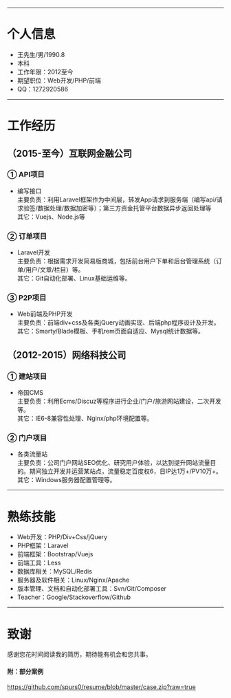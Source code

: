 
---

# 个人信息

 - 王先生/男/1990.8
 - 本科 
 - 工作年限：2012至今
 - 期望职位：Web开发/PHP/前端
 - QQ：1272920586
---

# 工作经历

## （2015-至今）互联网金融公司 

### ① API项目 

- 编写接口   
主要负责：利用Laravel框架作为中间层，转发App请求到服务端（编写api/请求验签/数据处理/数据加密等）；第三方资金托管平台数据异步返回处理等  
其它：Vuejs、Node.js等

### ② 订单项目

- Laravel开发  
主要负责：根据需求开发简易版商城，包括前台用户下单和后台管理系统（订单/用户/文章/栏目）等。  
其它：Git自动化部署、Linux基础运维等。

### ③ P2P项目

- Web前端及PHP开发  
主要负责：前端div+css及各类jQuery动画实现、后端php程序设计及开发。  
其它：Smarty/Blade模板、手机rem页面自适应、Mysql统计数据等。

 
## （2012-2015）网络科技公司 

### ① 建站项目 

- 帝国CMS  
主要负责：利用Ecms/Discuz等程序进行企业/门户/旅游网站建设，二次开发等。  
其它：IE6-8兼容性处理、Nginx/php环境配置等。

### ② 门户项目 

- 各类流量站  
主要负责：公司门户网站SEO优化、研究用户体验，以达到提升网站流量目的。期间独立开发并运营某站点，流量稳定百度权6，日IP达1万+/PV10万+。   
其它：Windows服务器配置管理等。

---

# 熟练技能

- Web开发：PHP/Div+Css/jQuery
- PHP框架：Laravel
- 前端框架：Bootstrap/Vuejs
- 前端工具：Less
- 数据库相关：MySQL/Redis
- 服务器及软件相关：Linux/Nginx/Apache
- 版本管理、文档和自动化部署工具：Svn/Git/Composer
- Teacher：Google/Stackoverflow/Github

---

# 致谢
感谢您花时间阅读我的简历，期待能有机会和您共事。

#### 附：部分案例
https://github.com/spurs0/resume/blob/master/case.zip?raw=true
